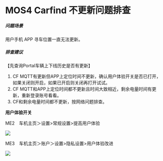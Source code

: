# MOS4 Carfind 不更新问题排查

##### 问题场景

用户手机 APP 寻车位置一直无法更新。

##### 排查建议

【先查询Portal车辆上下线历史是否有更新】

1. CF MQTT有更新但APP上定位时间不更新，确认用户体验开关是否已打开，如果关闭则开启，如果已开启则关闭再打开试试。
2. CF MQTT和APP上定位时间都不更新且时间大致相近，剩余电量时间有更新，重新登录账号看看。
3. CF和剩余电量时间都不更新，按网络问题排查。

**用户体验开关**

ME2　车机主页＞设置>常规设置>提高用户体验

![](https://pic.imgdb.cn/item/63e379624757feff3356180f.jpg)

ME3　车机主页＞账户＞设置>隐私设置>用户体验改进

![](https://pic.imgdb.cn/item/63e373494757feff334a44e9.png)
